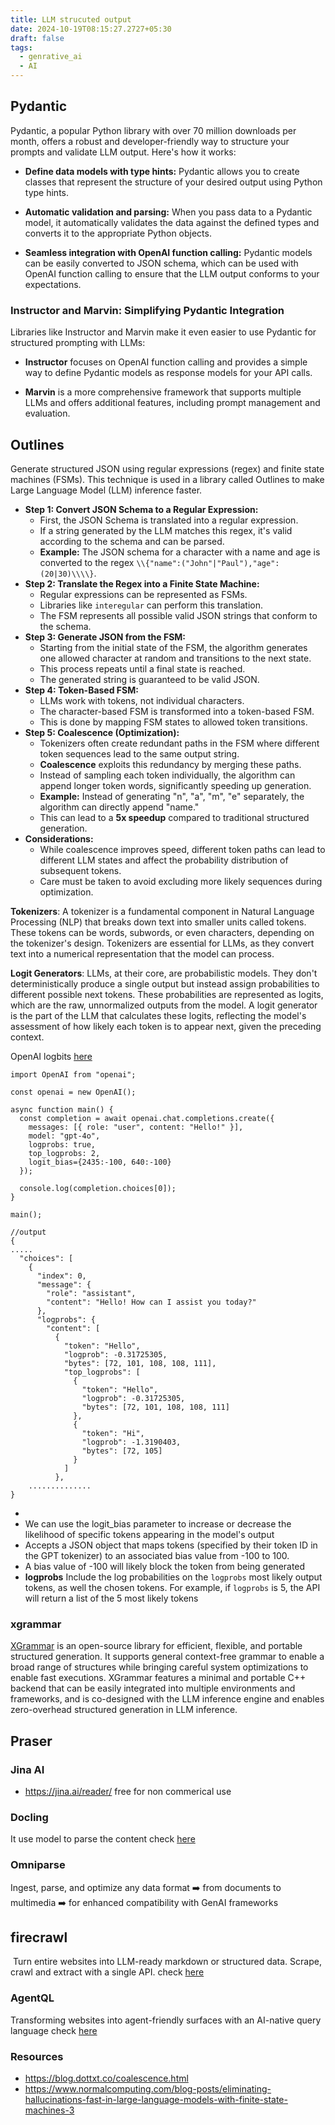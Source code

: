 ```yaml
---
title: LLM strucuted output
date: 2024-10-19T08:15:27.2727+05:30
draft: false
tags:
  - genrative_ai
  - AI
---
```


## Pydantic

Pydantic, a popular Python library with over 70 million downloads per month, offers a robust and developer-friendly way to structure your prompts and validate LLM output. Here's how it works:

- **Define data models with type hints:** Pydantic allows you to create classes that represent the structure of your desired output using Python type hints.

- **Automatic validation and parsing:** When you pass data to a Pydantic model, it automatically validates the data against the defined types and converts it to the appropriate Python objects.

- **Seamless integration with OpenAI function calling:** Pydantic models can be easily converted to JSON schema, which can be used with OpenAI function calling to ensure that the LLM output conforms to your expectations.

### **Instructor and Marvin: Simplifying Pydantic Integration**

Libraries like Instructor and Marvin make it even easier to use Pydantic for structured prompting with LLMs:

- **Instructor** focuses on OpenAI function calling and provides a simple way to define Pydantic models as response models for your API calls.

- **Marvin** is a more comprehensive framework that supports multiple LLMs and offers additional features, including prompt management and evaluation.

## Outlines

Generate structured JSON using regular expressions (regex) and finite state machines (FSMs). This technique is used in a library called Outlines to make Large Language Model (LLM) inference faster.

- **Step 1: Convert JSON Schema to a Regular Expression:**
    - First, the JSON Schema is translated into a regular expression.
    - If a string generated by the LLM matches this regex, it's valid according to the schema and can be parsed.
    - **Example:** The JSON schema for a character with a name and age is converted to the regex `\\{"name":("John"|"Paul"),"age":(20|30)\\\\}`.
- **Step 2: Translate the Regex into a Finite State Machine:**
    - Regular expressions can be represented as FSMs.
    - Libraries like `interegular` can perform this translation.
    - The FSM represents all possible valid JSON strings that conform to the schema.
- **Step 3: Generate JSON from the FSM:**
    - Starting from the initial state of the FSM, the algorithm generates one allowed character at random and transitions to the next state.
    - This process repeats until a final state is reached.
    - The generated string is guaranteed to be valid JSON.
- **Step 4: Token-Based FSM:**
    - LLMs work with tokens, not individual characters.
    - The character-based FSM is transformed into a token-based FSM.
    - This is done by mapping FSM states to allowed token transitions.
- **Step 5: Coalescence (Optimization):**
    - Tokenizers often create redundant paths in the FSM where different token sequences lead to the same output string.
    - **Coalescence** exploits this redundancy by merging these paths.
    - Instead of sampling each token individually, the algorithm can append longer token words, significantly speeding up generation.
    - **Example:** Instead of generating "n", "a", "m", "e" separately, the algorithm can directly append "name."
    - This can lead to a **5x speedup** compared to traditional structured generation.
- **Considerations:**
    - While coalescence improves speed, different token paths can lead to different LLM states and affect the probability distribution of subsequent tokens.
    - Care must be taken to avoid excluding more likely sequences during optimization.

**Tokenizers**: A tokenizer is a fundamental component in Natural Language Processing (NLP) that breaks down text into smaller units called tokens. These tokens can be words, subwords, or even characters, depending on the tokenizer's design. Tokenizers are essential for LLMs, as they convert text into a numerical representation that the model can process.

**Logit Generators**: LLMs, at their core, are probabilistic models. They don't deterministically produce a single output but instead assign probabilities to different possible next tokens. These probabilities are represented as logits, which are the raw, unnormalized outputs from the model. A logit generator is the part of the LLM that calculates these logits, reflecting the model's assessment of how likely each token is to appear next, given the preceding context.

OpenAI logbits [here](https://platform.openai.com/docs/api-reference/chat/create#chat-create-logprobs)

```
import OpenAI from "openai";

const openai = new OpenAI();

async function main() {
  const completion = await openai.chat.completions.create({
    messages: [{ role: "user", content: "Hello!" }],
    model: "gpt-4o",
    logprobs: true,
    top_logprobs: 2,
    logit_bias={2435:-100, 640:-100}
  });

  console.log(completion.choices[0]);
}

main();

//output 
{
.....
  "choices": [
    {
      "index": 0,
      "message": {
        "role": "assistant",
        "content": "Hello! How can I assist you today?"
      },
      "logprobs": {
        "content": [
          {
            "token": "Hello",
            "logprob": -0.31725305,
            "bytes": [72, 101, 108, 108, 111],
            "top_logprobs": [
              {
                "token": "Hello",
                "logprob": -0.31725305,
                "bytes": [72, 101, 108, 108, 111]
              },
              {
                "token": "Hi",
                "logprob": -1.3190403,
                "bytes": [72, 105]
              }
            ]
          },
    ..............     
}
```
- 
- We can use the logit_bias parameter to increase or decrease the likelihood of specific tokens appearing in the model's output
- Accepts a JSON object that maps tokens (specified by their token ID in the GPT tokenizer) to an associated bias value from -100 to 100.
- A bias value of -100 will likely block the token from being generated
- **logprobs** Include the log probabilities on the `logprobs` most likely output tokens, as well the chosen tokens. For example, if `logprobs` is 5, the API will return a list of the 5 most likely tokens

### xgrammar

[XGrammar](https://github.com/mlc-ai/xgrammar) is an open-source library for efficient, flexible, and portable structured generation. It supports general context-free grammar to enable a broad range of structures while bringing careful system optimizations to enable fast executions. XGrammar features a minimal and portable C++ backend that can be easily integrated into multiple environments and frameworks, and is co-designed with the LLM inference engine and enables zero-overhead structured generation in LLM inference.

## Praser
### Jina AI

- https://jina.ai/reader/
free for non commerical use

### Docling

It use model to parse the content check [here](https://github.com/DS4SD/docling)


### Omniparse

Ingest, parse, and optimize any data format ➡️ from documents to multimedia ➡️ for enhanced compatibility with GenAI frameworks

## firecrawl

 Turn entire websites into LLM-ready markdown or structured data. Scrape, crawl and extract with a single API. check [here](https://github.com/mendableai/firecrawl)

### AgentQL
Transforming websites into agent-friendly surfaces with an AI-native query language check [here](https://www.agentql.com/)

### Resources
- https://blog.dottxt.co/coalescence.html
- https://www.normalcomputing.com/blog-posts/eliminating-hallucinations-fast-in-large-language-models-with-finite-state-machines-3
